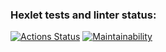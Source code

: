 ### Hexlet tests and linter status:
[![Actions Status](https://github.com/iwanromanoff/python-project-49/workflows/hexlet-check/badge.svg)](https://github.com/iwanromanoff/python-project-49/actions)
[![Maintainability](https://api.codeclimate.com/v1/badges/8b085276bc0a7200285c/maintainability)](https://codeclimate.com/github/iwanromanoff/python-project-49/maintainability)
